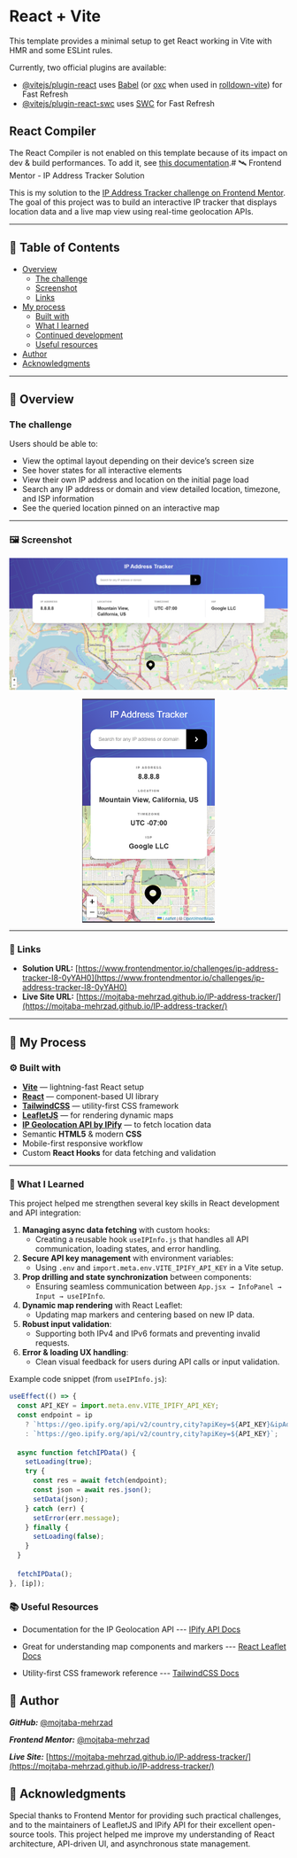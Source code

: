 # React + Vite

This template provides a minimal setup to get React working in Vite with HMR and some ESLint rules.

Currently, two official plugins are available:

- [@vitejs/plugin-react](https://github.com/vitejs/vite-plugin-react/blob/main/packages/plugin-react) uses [Babel](https://babeljs.io/) (or [oxc](https://oxc.rs) when used in [rolldown-vite](https://vite.dev/guide/rolldown)) for Fast Refresh
- [@vitejs/plugin-react-swc](https://github.com/vitejs/vite-plugin-react/blob/main/packages/plugin-react-swc) uses [SWC](https://swc.rs/) for Fast Refresh

## React Compiler

The React Compiler is not enabled on this template because of its impact on dev & build performances. To add it, see [this documentation](https://react.dev/learn/react-compiler/installation).# 🛰️ Frontend Mentor - IP Address Tracker Solution

This is my solution to the [IP Address Tracker challenge on Frontend Mentor](https://www.frontendmentor.io/challenges/ip-address-tracker-I8-0yYAH0).  
The goal of this project was to build an interactive IP tracker that displays location data and a live map view using real-time geolocation APIs.

---

## 📑 Table of Contents

- [Overview](#overview)
  - [The challenge](#the-challenge)
  - [Screenshot](#screenshot)
  - [Links](#links)
- [My process](#my-process)
  - [Built with](#built-with)
  - [What I learned](#what-i-learned)
  - [Continued development](#continued-development)
  - [Useful resources](#useful-resources)
- [Author](#author)
- [Acknowledgments](#acknowledgments)

---

## 🚀 Overview

### The challenge

Users should be able to:

- View the optimal layout depending on their device’s screen size
- See hover states for all interactive elements
- View their own IP address and location on the initial page load
- Search any IP address or domain and view detailed location, timezone, and ISP information
- See the queried location pinned on an interactive map

---

### 🖼️ Screenshot

<div style="display:flex; flex-direction: column;  align-items: center; gap: 1rem">
<img src="./screenShots/Screenshot-1.png" alt="App desktop preview" width="800" />
<img src="./screenShots/Screenshot-2.png" alt="App mobile preview" width="240" />
</div>

---

### 🔗 Links

- **Solution URL:** [https://www.frontendmentor.io/challenges/ip-address-tracker-I8-0yYAH0](https://www.frontendmentor.io/challenges/ip-address-tracker-I8-0yYAH0)
- **Live Site URL:** [https://mojtaba-mehrzad.github.io/IP-address-tracker/](https://mojtaba-mehrzad.github.io/IP-address-tracker/)

---

## 🧩 My Process

### ⚙️ Built with

- **[Vite](https://vitejs.dev/)** — lightning-fast React setup
- **[React](https://react.dev/)** — component-based UI library
- **[TailwindCSS](https://tailwindcss.com/)** — utility-first CSS framework
- **[LeafletJS](https://leafletjs.com/)** — for rendering dynamic maps
- **[IP Geolocation API by IPify](https://geo.ipify.org/)** — to fetch location data
- Semantic **HTML5** & modern **CSS**
- Mobile-first responsive workflow
- Custom **React Hooks** for data fetching and validation

---

### 🧠 What I Learned

This project helped me strengthen several key skills in React development and API integration:

1. **Managing async data fetching** with custom hooks:
   - Creating a reusable hook `useIPInfo.js` that handles all API communication, loading states, and error handling.
2. **Secure API key management** with environment variables:
   - Using `.env` and `import.meta.env.VITE_IPIFY_API_KEY` in a Vite setup.
3. **Prop drilling and state synchronization** between components:
   - Ensuring seamless communication between `App.jsx → InfoPanel → Input → useIPInfo`.
4. **Dynamic map rendering** with React Leaflet:
   - Updating map markers and centering based on new IP data.
5. **Robust input validation**:
   - Supporting both IPv4 and IPv6 formats and preventing invalid requests.
6. **Error & loading UX handling**:
   - Clean visual feedback for users during API calls or input validation.

Example code snippet (from `useIPInfo.js`):

```js
useEffect(() => {
  const API_KEY = import.meta.env.VITE_IPIFY_API_KEY;
  const endpoint = ip
    ? `https://geo.ipify.org/api/v2/country,city?apiKey=${API_KEY}&ipAddress=${ip}`
    : `https://geo.ipify.org/api/v2/country,city?apiKey=${API_KEY}`;

  async function fetchIPData() {
    setLoading(true);
    try {
      const res = await fetch(endpoint);
      const json = await res.json();
      setData(json);
    } catch (err) {
      setError(err.message);
    } finally {
      setLoading(false);
    }
  }

  fetchIPData();
}, [ip]);
```

### 📚 Useful Resources

- Documentation for the IP Geolocation API --- [IPify API Docs](https://geo.ipify.org/docs)

- Great for understanding map components and markers --- [React Leaflet Docs](https://react-leaflet.js.org/)

- Utility-first CSS framework reference --- [TailwindCSS Docs](https://tailwindcss.com/docs/installation/using-vite)

## 👤 Author

**_GitHub:_** [@mojtaba-mehrzad](https://github.com/mojtaba-mehrzad)

**_Frontend Mentor:_** [@mojtaba-mehrzad](https://www.frontendmentor.io/profile/mojtaba-mehrzad)

**_Live Site:_** [https://mojtaba-mehrzad.github.io/IP-address-tracker/](https://mojtaba-mehrzad.github.io/IP-address-tracker/)

## 🙌 Acknowledgments

Special thanks to Frontend Mentor for providing such practical challenges,
and to the maintainers of LeafletJS and IPify API for their excellent open-source tools.
This project helped me improve my understanding of React architecture, API-driven UI, and asynchronous state management.
